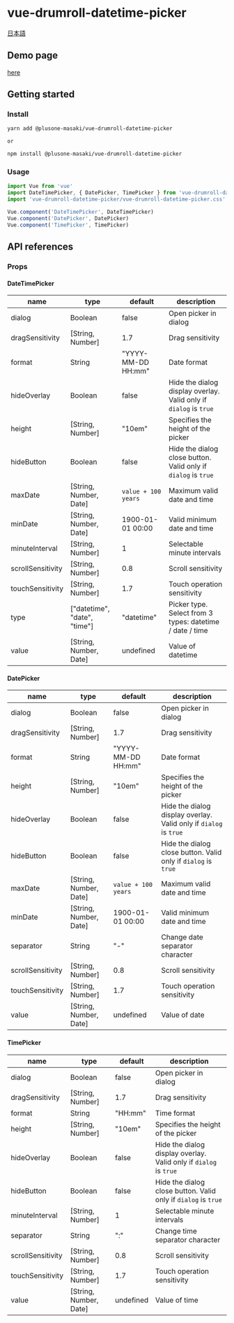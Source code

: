 # vue-drumroll-datetime-picker

[日本語](README.ja.md)

## Demo page

[here](https://www.plus-one.tech/products/demo/vue-drumroll-datetime-picker/)

## Getting started

### Install

```bash
yarn add @plusone-masaki/vue-drumroll-datetime-picker

or

npm install @plusone-masaki/vue-drumroll-datetime-picker
```

### Usage

```javascript
import Vue from 'vue'
import DateTimePicker, { DatePicker, TimePicker } from 'vue-drumroll-datetime-picker'
import 'vue-drumroll-datetime-picker/vue-drumroll-datetime-picker.css'

Vue.component('DateTimePicker', DateTimePicker)
Vue.component('DatePicker', DatePicker)
Vue.component('TimePicker', TimePicker)
```

## API references

### Props

#### DateTimePicker

|name|type|default|description|
|---|---|---|---|
|dialog|Boolean|false|Open picker in dialog|
|dragSensitivity|[String, Number]|1.7|Drag sensitivity|
|format|String|"YYYY-MM-DD HH:mm"|Date format|
|hideOverlay|Boolean|false|Hide the dialog display overlay. Valid only if `dialog` is `true`|
|height|[String, Number]|"10em"|Specifies the height of the picker|
|hideButton|Boolean|false|Hide the dialog close button. Valid only if `dialog` is `true`|
|maxDate|[String, Number, Date]|`value + 100 years`|Maximum valid date and time|
|minDate|[String, Number, Date]|1900-01-01 00:00|Valid minimum date and time|
|minuteInterval|[String, Number]|1|Selectable minute intervals|
|scrollSensitivity|[String, Number]|0.8|Scroll sensitivity|
|touchSensitivity|[String, Number]|1.7|Touch operation sensitivity|
|type|["datetime", "date", "time"]|"datetime"|Picker type. Select from 3 types: datetime / date / time|
|value|[String, Number, Date]|undefined|Value of datetime|

#### DatePicker

|name|type|default|description|
|---|---|---|---|
|dialog|Boolean|false|Open picker in dialog|
|dragSensitivity|[String, Number]|1.7|Drag sensitivity|
|format|String|"YYYY-MM-DD HH:mm"|Date format|
|height|[String, Number]|"10em"|Specifies the height of the picker|
|hideOverlay|Boolean|false|Hide the dialog display overlay. Valid only if `dialog` is `true`|
|hideButton|Boolean|false|Hide the dialog close button. Valid only if `dialog` is `true`|
|maxDate|[String, Number, Date]|`value + 100 years`|Maximum valid date and time|
|minDate|[String, Number, Date]|1900-01-01 00:00|Valid minimum date and time|
|separator|String|"-"|Change date separator character|
|scrollSensitivity|[String, Number]|0.8|Scroll sensitivity|
|touchSensitivity|[String, Number]|1.7|Touch operation sensitivity|
|value|[String, Number, Date]|undefined|Value of date|

#### TimePicker

|name|type|default|description|
|---|---|---|---|
|dialog|Boolean|false|Open picker in dialog|
|dragSensitivity|[String, Number]|1.7|Drag sensitivity|
|format|String|"HH:mm"|Time format|
|height|[String, Number]|"10em"|Specifies the height of the picker|
|hideOverlay|Boolean|false|Hide the dialog display overlay. Valid only if `dialog` is `true`|
|hideButton|Boolean|false|Hide the dialog close button. Valid only if `dialog` is `true`|
|minuteInterval|[String, Number]|1|Selectable minute intervals|
|separator|String|":"|Change time separator character|
|scrollSensitivity|[String, Number]|0.8|Scroll sensitivity|
|touchSensitivity|[String, Number]|1.7|Touch operation sensitivity|
|value|[String, Number, Date]|undefined|Value of time|
